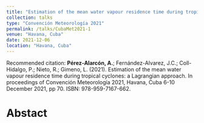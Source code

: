 ```yaml
---
title: "Estimation of the mean water vapour residence time during tropical cyclones: a Lagrangian approach"
collection: talks
type: "Convención Meteorología 2021"
permalink: /talks/CubaMet2021-1
venue: "Havana, Cuba"
date: 2021-12-06
location: "Havana, Cuba"
---
```


Recommended citation: <b>Pérez-Alarcón, A.</b>; Fernández-Alvarez, J.C.; Coll-Hidalgo, P.; Nieto, R.; Gimeno, L. (2021). Estimation of the mean water vapour residence time during tropical cyclones: a Lagrangian approach. In proceedings of Convención Meteorología 2021, Havana, Cuba 6-10 December 2021, pp 70. ISBN: 978-959-7167-662.


# Abstact



